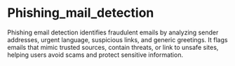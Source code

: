 # Phishing_mail_detection
Phishing email detection identifies fraudulent emails by analyzing sender addresses, urgent language, suspicious links, and generic greetings. It flags emails that mimic trusted sources, contain threats, or link to unsafe sites, helping users avoid scams and protect sensitive information.
